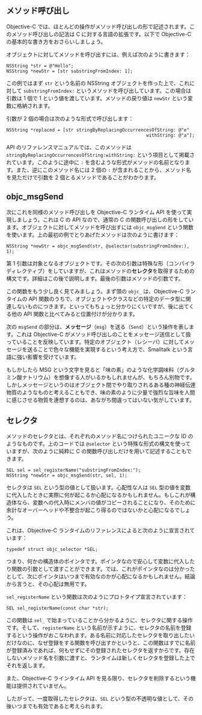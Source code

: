 ## メソッド呼び出し

Objective-C では、ほとんどの操作がメソッド呼び出しの形で記述されます。このメソッド呼び出しの記法は C に対する言語の拡張です。以下で Objective-C の基本的な書き方をおさらいしましょう。

オブジェクトに対してメソッドを呼び出すには、例えば次のように書きます：

```objc
NSString *str = @"Hello";
NSString *newStr = [str substringFromIndex: 1];
```

この例ではまず `str` という名前の NSString オブジェクトを作った上で、これに対して `substringFromIndex:` というメソッドを呼び出しています。この場合は引数は 1 個で 1 という値を渡しています。メソッドの戻り値は `newStr` という変数に格納されます。

引数が 2 個の場合は次のような形式で呼び出します：

```objc
NSString *replaced = [str stringByReplacingOccurrencesOfString: @"e"
                                                    withString: @"a"];
```

API のリファレンスマニュアルでは、このメソッドは `stringByReplacingOccurrencesOfString:withString:` という項目として掲載されています。このように途中に `:` を含むような形式がメソッドの名前となります。また、逆にこのメソッド名には 2 個の `:` が含まれることから、メソッド名を見ただけで引数を 2 個とるメソッドであることがわかります。


## objc_msgSend

次にこれを同様のメソッド呼び出しを Objective-C ランタイム API を使って実現しましょう。これは C の API なので、通常の C の関数呼び出しの形をしています。オブジェクトに対してメソッドを呼び出すには `objc_msgSend` という関数を使います。上の最初の例でとりあげたメソッドは次のように書けます：

```objc
NSString *newStr = objc_msgSend(str, @selector(substringFromIndex:), 1);
```

第 1 引数は対象となるオブジェクトです。その次の引数は特殊な形（コンパイラディレクティブ）をしていますが、これはメソッドの**セレクタ**を取得するための構文です。詳細はこの後で説明します。最後の引数はメソッドの引数です。

この関数をもう少し良く見てみましょう。まず頭の `objc_` は、Objective-C ランタイムの API 関数のうちで、オブジェクトやクラスなどの特定のデータ型に関連しないものにつきます。といってもちょっと分かりにくいですが、後に出てくる他の API 関数と比べてみると位置付けが分かります。

次の `msgSend` の部分は、**メッセージ**（`msg`）を送る（`Send`）という操作を表します。これは Objective-C がメソッド呼び出しのことをメッセージ送信として扱っていることを反映しています。特定のオブジェクト（レシーバ）に対してメッセージを送ることで色々な機能を実現するという考え方で、Smalltalk という言語に強い影響を受けています。

もしかしたら MSG という文字を見ると「味の素」のような化学調味料（グルタミン酸ナトリウム）を想像する人がいるかもしれませんが、もちろん別物です。しかしメッセージというのはオブジェクト間でやり取りされるある種の神経伝達物質のようなものと考えることもでき、味の素のように少量で強烈な旨味を人間に感じさせる物質を連想するのは、あながち間違ってはいない気がしています。

## セレクタ

メソッドのセレクタとは、それぞれのメソッド名につけられたユニークな ID のようなものです。上のコードでは `@selector` という特殊な形式の構文を使っていますが、次のように純粋に C の関数呼び出しだけを用いて記述することもできます。

```objc
SEL sel = sel_registerName("substringFromIndex:");
NSString *newStr = objc_msgSend(str, sel, 1);
```

セレクタは `SEL` という型の値として扱います。心配性な人は `SEL` 型の値を変数に代入したときに実際に何が起こるか心配になるかもしれません。もしこれが構造体なら、変数への代入時にメンバの値がコピーされることになり、そのために余計なオーバーヘッドや不整合が起こり得るのではないかと心配になるでしょう。

これは、Objective-C ランタイムのリファレンスによると次のように宣言されています：

```objc
typedef struct objc_selector *SEL;
```

つまり、何かの構造体のポインタです。ポインタなので安心して変数に代入したり関数の引数として渡すことができます。では、これがポインタなのは分かったとして、次にポインタはいつまで有効なのかが心配になるかもしれません。結論から言うと、その心配は無用です。

`sel_registerName` という関数は次のようにプロトタイプ宣言されています：

```objc
SEL sel_registerName(const char *str);
```

この関数は `sel_` で始まっていることから分かるように、セレクタに関する操作です。そして、`registerName` という名前が示すように、セレクタの名前を登録するという操作がおこなわれます。ある名前に対応したセレクタを取り出したいだけなのに、なぜ登録をする関数を呼び出すかというと、この関数はすでに名前が登録済みであれば、何もせずにその登録されたセレクタを返すからです。存在しないメソッド名を引数に渡すと、ランタイムは新しくセレクタを登録した上でそれを返します。

また、Objective-C ラインタイム API を見る限り、セレクタを削除するという機能は提供されていません。

したがって、一度取得したセレクタは、`SEL` という型の不透明な値として、その後いつまでも有効であると考えられます。
